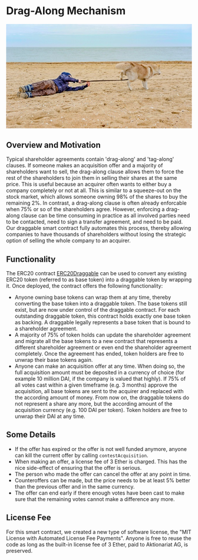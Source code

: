 # Drag-Along Mechanism

![drag along](draggable.jpg)

## Overview and Motivation

Typical shareholder agreements contain 'drag-along' and 'tag-along' clauses. If someone makes an acquisition offer and a majority of shareholders want to sell, the drag-along clause allows them to force the rest of the shareholders to join them in selling their shares at the same price. This is useful because an acquirer often wants to either buy a company completely or not at all. This is similar to a squeeze-out on the stock market, which allows someone owning 98% of the shares to buy the remaining 2%. In contrast, a drag-along clause is often already enforcable when 75% or so of the shareholders agree. However, enforcing a drag-along clause can be time consuming in practice as all involved parties need to be contacted, need to sign a transfer agreement, and need to be paid. Our draggable smart contract fully automates this process, thereby allowing companies to have thousands of shareholders without losing the strategic option of selling the whole company to an acquirer.

## Functionality

The ERC20 contract [ERC20Draggable](../src/ERC20Draggable.sol) can be used to convert any existing ERC20 token (referred to as base token) into a draggable token by wrapping it. Once deployed, the contract offers the following functionality:

- Anyone owning base tokens can wrap them at any time, thereby converting the base token into a draggable token. The base tokens still exist, but are now under control of the draggable contract. For each outstanding draggable token, this contract holds exactly one base token as backing. A draggable legally represents a base token that is bound to a shareholder agreement.
- A majority of 75% of token holds can update the shareholder agreement and migrate all the base tokens to a new contract that represents a different shareholder agreement or even end the shareholder agreement completely. Once the agreement has ended, token holders are free to unwrap their base tokens again.
- Anyone can make an acquisition offer at any time. When doing so, the full acquisition amount must be deposited in a currency of choice (for example 10 million DAI, if the company is valued that highly). If 75% of all votes cast within a given timeframe (e.g. 3 months) approve the acquisition, all base tokens are sent to the acquirer and replaced with the according amount of money. From now on, the draggable tokens do not represent a share any more, but the according amount of the acquisition currency (e.g. 100 DAI per token). Token holders are free to unwrap their DAI at any time.

## Some Details

- If the offer has expired or the offer is not well funded anymore, anyone can kill the current offer by calling `contestAcquisition`.
- When making an offer, a license fee of 3 Ether is charged. This has the nice side-effect of ensuring that the offer is serious.
- The person who made the offer can cancel the offer at any point in time.
- Counteroffers can be made, but the price needs to be at least 5% better than the previous offer and in the same currency.
- The offer can end early if there enough votes have been cast to make sure that the remaining votes cannot make a difference any more.

## License Fee

For this smart contract, we created a new type of software license, the "MIT License with Automated License Fee Payments". Anyone is free to reuse the code as long as the built-in license fee of 3 Ether, paid to Aktionariat AG, is preserved.
